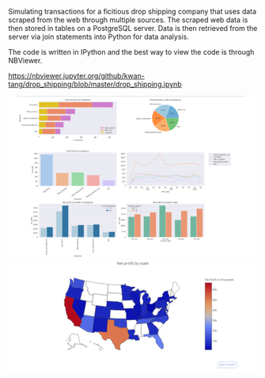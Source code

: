 Simulating transactions for a ficitious drop shipping company that uses data scraped from the web through multiple sources.  The scraped web data is then stored in tables on a PostgreSQL server.  Data is then retrieved from the server via join statements into Python for data analysis.

The code is written in IPython and the best way to view the code is through NBViewer.

https://nbviewer.jupyter.org/github/kwan-tang/drop_shipping/blob/master/drop_shipping.ipynb

![](images/charts.PNG)
![](images/map.PNG)